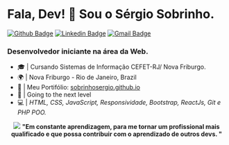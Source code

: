 <h1> Fala, Dev! 👋 Sou o Sérgio Sobrinho.</h1>

[![Github Badge](https://img.shields.io/badge/-Github-242A2D?style=flat-square&logo=Github&logoColor=white&link=https://github.com/SobrinhoSergio)](https://github.com/SobrinhoSergio)
[![Linkedin Badge](https://img.shields.io/badge/-Linkedin-0077B5?style=flat-square&logo=Linkedin&logoColor=white&link=https://www.linkedin.com/in/robertassoares/)](https://www.linkedin.com/in/sobrinhosergio) 
[![Gmail Badge](https://img.shields.io/badge/Gmail-c5392a?style=flat-square&logo=Gmail&logoColor=white&link=mailto:sobrinhosergio00@gmail.com)](mailto:sobrinhosergio00@gmail.com)

<!--<p><a href="https://github.com/SobrinhoSergio"><img src="https://raw.githubusercontent.com/sobrinhosergio/sobrinhosergio/master/imagens/meu_github.png" alt="meu github"></a> &nbsp; &nbsp; &nbsp; <a href="http://linkedin.com/in/sobrinhosergio"><img src="https://raw.githubusercontent.com/sobrinhosergio/sobrinhosergio/master/imagens/meu_linkedin.png" alt="meu linkedin"></a> &nbsp; &nbsp; &nbsp; <a href="mailto:sobrinhosergio00@gmail.com"><img src="https://raw.githubusercontent.com/sobrinhosergio/sobrinhosergio/master/imagens/meu_email.png" alt="meu email"></a>&nbsp; &nbsp; &nbsp; <a href="wa.me/5521974211921"><img src="https://raw.githubusercontent.com/sobrinhosergio/sobrinhosergio/master/imagens/meu_whatsapp.png" alt="meu whatsapp"></a> </p>-->

<h3> Desenvolvedor iniciante na área da Web.<!--<img src="https://raw.githubusercontent.com/sobrinhosergio/sobrinhosergio/master/imagens/web.png">--></h3>

* 🎓 | Cursando Sistemas de Informação CEFET-RJ/ Nova Friburgo. <br>
* 🌍 | Nova Friburgo - Rio de Janeiro, Brazil <br>
* 📄 | Meu Portifólio: <a href="sobrinhosergio.github.io">sobrinhosergio.github.io</a><br>
* 🚀 | Going to the next level<br>
* 💻 | <i>HTML, CSS, JavaScript, Responsividade, Bootstrap, ReactJs, Git e PHP POO.</i><br>

<p align="center"> <img src="https://raw.githubusercontent.com/sobrinhosergio/sobrinhosergio/master/imagens/ideia.png"> <strong> "Em constante aprendizagem, para me tornar um profissional mais qualificado e que possa contribuir com o aprendizado de outros devs. "</strong> </p> 

